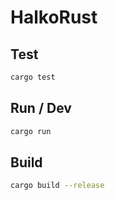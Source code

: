 # HalkoRust

## Test

```bash
cargo test
```

## Run / Dev

```bash
cargo run
```

## Build

```bash
cargo build --release
